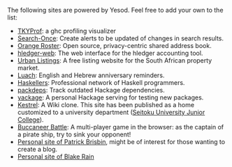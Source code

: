The following sites are powered by Yesod. Feel free to add your own to the list:

* [TKYProf](http://blog.foldr.in/tkyprof-a-web-based-interactive-visualizer-fo): a ghc profiling visualizer
* [Search-Once](http://www.search-once.com/): Create alerts to be updated of changes in search results.
* [Orange Roster](http://www.orangeroster.com/): Open source, privacy-centric shared address book.
* [hledger-web](http://demo.hledger.org/): The web interface for the hledger accounting tool.
* [Urban Listings](http://www.urbanlisting.co.za/): A free listing website for the South African property market.
* [Luach](http://luach.snoyman.com/): English and Hebrew anniversary reminders.
* [Haskellers](http://www.haskellers.com/): Professional network of Haskell programmers.
* [packdeps](http://packdeps.haskellers.com/): Track outdated Hackage dependencies.
* [yackage](http://hackage.haskell.org/package/yackage): A personal Hackage serving for testing new packages.
* [Kestrel](https://github.com/cutsea110/Kestrel): A Wiki clone. This site has been published as a home customized to a university department ([Seitoku University Junior College](http://soubun.seitoku.ac.jp)).
* [Buccaneer Battle](http://pirates.dyndns-free.com/): A multi-player game in the browser: as the captain of a pirate ship, try to sink your opponent!
* [Personal site of Patrick Brisbin](http://pbrisbin.com/), might be of interest for those wanting to create a blog.
* [Personal site of Blake Rain](http://meadowstalk.com/post/new-blog)